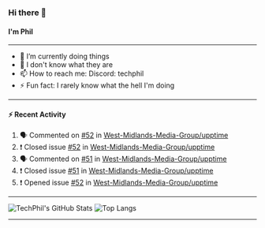 ### Hi there 👋
#### I'm Phil

---

- 🔭 I’m currently doing things
- 🌱 I don't know what they are
- 📫 How to reach me: Discord: techphil
- ⚡ Fun fact: I rarely know what the hell I'm doing

---

#### ⚡ Recent Activity
<!--START_SECTION:activity-->
1. 🗣 Commented on [#52](https://github.com//West-Midlands-Media-Group/upptime/issues/52) in [West-Midlands-Media-Group/upptime](https://github.com//West-Midlands-Media-Group/upptime)
2. ❗️ Closed issue [#52](https://github.com//West-Midlands-Media-Group/upptime/issues/52) in [West-Midlands-Media-Group/upptime](https://github.com//West-Midlands-Media-Group/upptime)
3. 🗣 Commented on [#51](https://github.com//West-Midlands-Media-Group/upptime/issues/51) in [West-Midlands-Media-Group/upptime](https://github.com//West-Midlands-Media-Group/upptime)
4. ❗️ Closed issue [#51](https://github.com//West-Midlands-Media-Group/upptime/issues/51) in [West-Midlands-Media-Group/upptime](https://github.com//West-Midlands-Media-Group/upptime)
5. ❗️ Opened issue [#52](https://github.com//West-Midlands-Media-Group/upptime/issues/52) in [West-Midlands-Media-Group/upptime](https://github.com//West-Midlands-Media-Group/upptime)
<!--END_SECTION:activity-->

---

![TechPhil's GitHub Stats](https://github-readme-stats.vercel.app/api?username=techphil&count_private=true)
![Top Langs](https://github-readme-stats.vercel.app/api/top-langs/?username=techphil)

---
